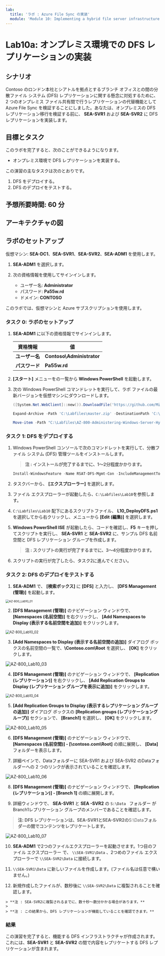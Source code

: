 ```yaml
---
lab:
  title: 'ラボ : Azure File Sync の実装'
  module: 'Module 10: Implementing a hybrid file server infrastructure'
---
```


# <a name="lab-implementing-azure-file-sync"></a>Lab10a: オンプレミス環境での DFS レプリケーションの実装

## <a name="scenario"></a>シナリオ

Contoso のロンドン本社とシアトルを拠点とするブランチ オフィスとの間の分散ファイル システム (DFS) レプリケーションに関する懸念に対処するために、2 つのオンプレミス ファイル共有間で行うレプリケーションの代替機能として Azure File Sync を検証することにしました。あなたは、オンプレミスの DFS レプリケーション移行を検証する前に、 **SEA-SVR1** および **SEA-SVR2** に DFS レプリケーションを実装します。



## <a name="objectives"></a>目標とタスク

このラボを完了すると、次のことができるようになります。

- オンプレミス環境で DFS レプリケーションを実装する。

この演習の主なタスクは次のとおりです。

1. DFS をデプロイする。
1. DFS のデプロイをテストする。

## <a name="estimated-time-60-minutes"></a>予想所要時間: 60 分

## <a name="architecture"></a>アーキテクチャの図



## <a name="lab-setup"></a>ラボのセットアップ

仮想マシン: **SEA-DC1**、**SEA-SVR1**、**SEA-SVR2**、**SEA-ADM1** を使用します。 

1. **SEA-ADM1** を選択します。
1. 次の資格情報を使用してサインインします。

   - ユーザー名: **Administrator**
   - パスワード: **Pa55w.rd**
   - ドメイン: **CONTOSO**

このラボでは、仮想マシンと Azure サブスクリプションを使用します。 



### <a name="task-1-deploy-dfs"></a>タスク 0: ラボのセットアップ

1. **SEA-ADM1** に以下の資格情報でサインインします。

   | 資格情報       | 値                        |
   | -------------- | ------------------------- |
   | **ユーザー名** | **Contoso\Administrator** |
   | **パスワード** | **Pa55w.rd**              |

1.  **[スタート]** メニューをの一覧から **Windows PowerShell** を起動します。

1. 次の Windows PowerShell コマンドレットを実行して、ラボ ファイルの最新バージョンを仮想マシンにダウンロードします。

   ```powershell
   ([System.Net.WebClient]::new()).DownloadFile('https://github.com/MicrosoftLearning/AZ-800-Administering-Windows-Server-Hybrid-Core-Infrastructure/archive/refs/heads/master.zip', 'C:\Labfiles\master.zip')
   ```

   ```powershell
   Expand-Archive -Path 'C:\Labfiles\master.zip' -DestinationPath 'C:\Labfiles'
   ```

   ```powershell
   Move-item -Path "C:\Labfiles\AZ-800-Administering-Windows-Server-Hybrid-Core-Infrastructure-master\Allfiles\Labfiles\Lab10*" -Destination "C:\Labfiles" -confirm:$false
   ```



### <a name="task-1-deploy-dfs"></a>タスク 1: DFS をデプロイする

1. Windows PowerShell コンソールで次のコマンドレットを実行して、分散ファイル システム (DFS) 管理ツールをインストールします。

   > **注 : インストールが完了するまでに、1～2分程度かかります。**

   ```powershell
   Install-WindowsFeature -Name RSAT-DFS-Mgmt-Con -IncludeManagementTools
   ```

2. タスクバーから、 **[エクスプローラー]** を選択します。

3. ファイル エクスプローラーが起動したら、`C:\Labfiles\Lab10`を参照します。

4. `C:\Labfiles\Lab10` 配下にあるスクリプトファイル、 **L10_DeployDFS.ps1** を選択してから右クリックし、メニューから **[Edit (編集)]** を選択します。

5. **Windows PowerShell ISE** が起動したら、コードを確認し、**F5** キーを押してスクリプトを実行し、 **SEA-SVR1** と **SEA-SVR2** に、サンプル DFS 名前空間と DFS レプリケーション グループを作成します。

   > **注 : スクリプトの実行が完了するまでに、3～4分程度かかります。**

6. スクリプトの実行が完了したら、タスク2に進んでください。



### <a name="task-2-test-dfs-deployment"></a>タスク 2: DFS のデプロイをテストする

1.   **SEA-ADM1** で、 **[検索ボックス]** に **[DFS]** と入力し、 **[DFS Management (管理)]** を起動します。

   <img src="./media/AZ-800_Lab10_01.png" alt="AZ-800_Lab10_01" style="zoom:67%;" />



2.  **[DFS Management (管理)]** のナビゲーション ウィンドウで、 **[Namespaces (名前空間)]** を右クリックし、 **[Add Namespaces to Display (表示する名前空間を追加)]** をクリックします。

   <img src="./media/AZ-800_Lab10_02.png" alt="AZ-800_Lab10_02" style="zoom:80%;" />



3.  **[Add Namespaces to Display (表示する名前空間の追加)]** ダイアログ ボックスの名前空間の一覧で、**\\Contoso.com\Root** を選択し、 **[OK]** をクリックします。

   ![AZ-800_Lab10_03](./media/AZ-800_Lab10_03.png)



4.  **[DFS Management (管理)]** のナビゲーション ウィンドウで、 **[Replication (レプリケーション)]** を右クリックし、 **[Add Replication Groups to Display (レプリケーション グループを表示に追加)]** をクリックします。

   <img src="./media/AZ-800_Lab10_04.png" alt="AZ-800_Lab10_04" style="zoom:80%;" />



5.  **[Add Replication Groups to Display (表示するレプリケーション グループの追加)]** ダイアログ ボックスの  **[Replication groups (レプリケーショングループ)]** セクションで、 **[Branch1]** を選択し、 **[OK]** をクリックします。

   ![AZ-800_Lab10_05](./media/AZ-800_Lab10_05.png)



6.  **[DFS Management (管理)]** のナビゲーション ウィンドウで、 **[Namespaces (名前空間)]  - [\\contoso.com\Root]** の順に展開し、 **[Data]** フォルダーを表示します。

7.  詳細ペインで、Dataフォルダーに SEA-SVR1 および SEA-SVR2 のDataフォルダーへの 2 つのリンクが表示されていることを確認します。

   ![AZ-800_Lab10_06](./media/AZ-800_Lab10_06.png)



8.  **[DFS Management (管理)]** のナビゲーション ウィンドウで、 **[Replication (レプリケーション)]  - [Branch 1]** の順に展開します。

9.  詳細ウィンドウで、 **SEA-SVR1** と **SEA -SVR2** の `S:\Data ` フォルダー が Branch1レプリケーション グループのメンバーであることを確認します。

   > **注: DFS レプリケーションは、SEA-SVR1とSEA-SVR2の**S:\Data**フォルダーの間でコンテンツをレプリケートします。**

   ![AZ-800_Lab10_07](./media/AZ-800_Lab10_07.png)

   

10.  **SEA-ADM1** で2つのファイルエクスプローラーを起動させます。1つ目のファイル エクスプローラー で、 `\\SEA-SVR1\Data` 、2つめのファイル エクスプローラーで `\\SEA-SVR2\Data` に接続します。

11. `\\SEA-SVR1\Data` に新しいファイルを作成します。(ファイル名は任意で構いません。)

12.  新規作成したファイルが、数秒後に `\\SEA-SVR2\Data` に複製されることを確認します。

    > **注 : SEA-SVR2に複製されるまでに、数十秒～数分かかる場合があります。**
    >
    > **注 : この結果から、DFS レプリケーションが機能していることを確認できます。**

### <a name="results"></a>結果

この演習を完了すると、機能する DFS インフラストラクチャが作成されます。 これには、**SEA-SVR1** と **SEA-SVR2** の間で内容をレプリケートする DFS レプリケーションが含まれます。

